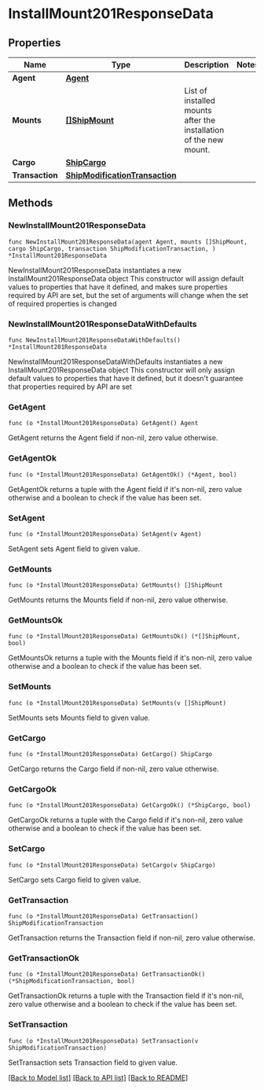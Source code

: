 # InstallMount201ResponseData

## Properties

Name | Type | Description | Notes
------------ | ------------- | ------------- | -------------
**Agent** | [**Agent**](Agent.md) |  | 
**Mounts** | [**[]ShipMount**](ShipMount.md) | List of installed mounts after the installation of the new mount. | 
**Cargo** | [**ShipCargo**](ShipCargo.md) |  | 
**Transaction** | [**ShipModificationTransaction**](ShipModificationTransaction.md) |  | 

## Methods

### NewInstallMount201ResponseData

`func NewInstallMount201ResponseData(agent Agent, mounts []ShipMount, cargo ShipCargo, transaction ShipModificationTransaction, ) *InstallMount201ResponseData`

NewInstallMount201ResponseData instantiates a new InstallMount201ResponseData object
This constructor will assign default values to properties that have it defined,
and makes sure properties required by API are set, but the set of arguments
will change when the set of required properties is changed

### NewInstallMount201ResponseDataWithDefaults

`func NewInstallMount201ResponseDataWithDefaults() *InstallMount201ResponseData`

NewInstallMount201ResponseDataWithDefaults instantiates a new InstallMount201ResponseData object
This constructor will only assign default values to properties that have it defined,
but it doesn't guarantee that properties required by API are set

### GetAgent

`func (o *InstallMount201ResponseData) GetAgent() Agent`

GetAgent returns the Agent field if non-nil, zero value otherwise.

### GetAgentOk

`func (o *InstallMount201ResponseData) GetAgentOk() (*Agent, bool)`

GetAgentOk returns a tuple with the Agent field if it's non-nil, zero value otherwise
and a boolean to check if the value has been set.

### SetAgent

`func (o *InstallMount201ResponseData) SetAgent(v Agent)`

SetAgent sets Agent field to given value.


### GetMounts

`func (o *InstallMount201ResponseData) GetMounts() []ShipMount`

GetMounts returns the Mounts field if non-nil, zero value otherwise.

### GetMountsOk

`func (o *InstallMount201ResponseData) GetMountsOk() (*[]ShipMount, bool)`

GetMountsOk returns a tuple with the Mounts field if it's non-nil, zero value otherwise
and a boolean to check if the value has been set.

### SetMounts

`func (o *InstallMount201ResponseData) SetMounts(v []ShipMount)`

SetMounts sets Mounts field to given value.


### GetCargo

`func (o *InstallMount201ResponseData) GetCargo() ShipCargo`

GetCargo returns the Cargo field if non-nil, zero value otherwise.

### GetCargoOk

`func (o *InstallMount201ResponseData) GetCargoOk() (*ShipCargo, bool)`

GetCargoOk returns a tuple with the Cargo field if it's non-nil, zero value otherwise
and a boolean to check if the value has been set.

### SetCargo

`func (o *InstallMount201ResponseData) SetCargo(v ShipCargo)`

SetCargo sets Cargo field to given value.


### GetTransaction

`func (o *InstallMount201ResponseData) GetTransaction() ShipModificationTransaction`

GetTransaction returns the Transaction field if non-nil, zero value otherwise.

### GetTransactionOk

`func (o *InstallMount201ResponseData) GetTransactionOk() (*ShipModificationTransaction, bool)`

GetTransactionOk returns a tuple with the Transaction field if it's non-nil, zero value otherwise
and a boolean to check if the value has been set.

### SetTransaction

`func (o *InstallMount201ResponseData) SetTransaction(v ShipModificationTransaction)`

SetTransaction sets Transaction field to given value.



[[Back to Model list]](../README.md#documentation-for-models) [[Back to API list]](../README.md#documentation-for-api-endpoints) [[Back to README]](../README.md)


